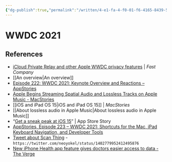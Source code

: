 ```yaml
---
{"dg-publish":true,"permalink":"/written/4-e1-fa-4-f0-01-f6-4165-8439-5412-b063-c11-b/","dgHomeLink":true,"dgPassFrontmatter":false}
---
```


# WWDC 2021


## References
* [iCloud Private Relay and other Apple WWDC privacy features](https://www.fastcompany.com/90643627/apple-privacy-wwdc-private-relay-vpn-icloud-plus-macos-monterey) | _Fast Company_
* [[An overview|An overview]] 
* [Episode 222: WWDC 2021: Keynote Overview and Reactions – AppStories](https://appstories.net/episodes/222/)
* [Apple Begins Streaming Spatial Audio and Lossless Tracks on Apple Music - MacStories](https://www.macstories.net/news/apple-begins-streaming-spatial-audio-and-lossless-tracks-on-apple-music/)
* [[iOS and iPad OS 15|iOS and iPad OS 15]] | _MacStories_
* [[About lossless audio in Apple Music|About lossless audio in Apple Music]]
* “[Get a sneak peak at iOS 15](https://apps.apple.com/us/story/id1570762559)” | App Store Story
* [AppStories, Episode 223 – WWDC 2021: Shortcuts for the Mac, iPad Keyboard Navigation, and Developer Tools](https://www.macstories.net/linked/appstories-episode-223-wwdc-2021-shortcuts-for-the-mac-ipad-keyboard-navigation-and-developer-tools/)
* [Tweet about Scan Thing](https://twitter.com/neoyokel/status/1402779952412495876) - `https://twitter.com/neoyokel/status/1402779952412495876`
* [New iPhone Health app feature gives doctors easier access to data - The Verge](https://www.theverge.com/2021/6/9/22526024/apple-health-app-data-medical-record-iphone-doctor-access)